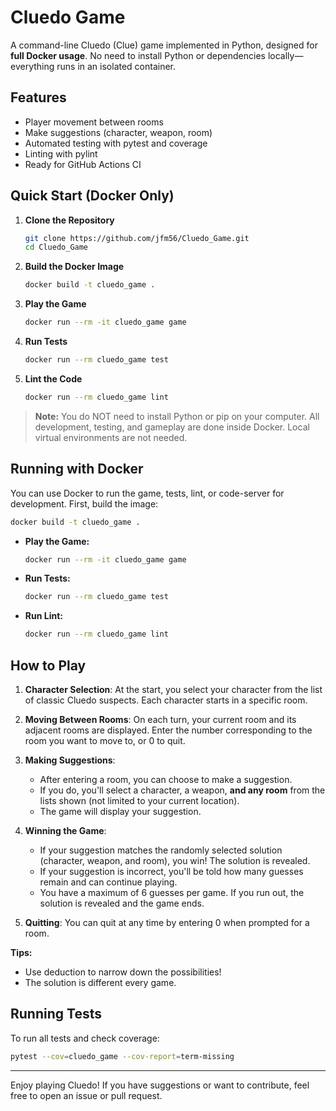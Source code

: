 # Cluedo Game

A command-line Cluedo (Clue) game implemented in Python, designed for **full Docker usage**. No need to install Python or dependencies locally—everything runs in an isolated container.

## Features
- Player movement between rooms
- Make suggestions (character, weapon, room)
- Automated testing with pytest and coverage
- Linting with pylint
- Ready for GitHub Actions CI

## Quick Start (Docker Only)

1. **Clone the Repository**
   ```bash
   git clone https://github.com/jfm56/Cluedo_Game.git
   cd Cluedo_Game
   ```
2. **Build the Docker Image**
   ```bash
   docker build -t cluedo_game .
   ```
3. **Play the Game**
   ```bash
   docker run --rm -it cluedo_game game
   ```
4. **Run Tests**
   ```bash
   docker run --rm cluedo_game test
   ```
5. **Lint the Code**
   ```bash
   docker run --rm cluedo_game lint
   ```

> **Note:** You do NOT need to install Python or pip on your computer. All development, testing, and gameplay are done inside Docker. Local virtual environments are not needed.

## Running with Docker

You can use Docker to run the game, tests, lint, or code-server for development. First, build the image:

```bash
docker build -t cluedo_game .
```

- **Play the Game:**
  ```bash
  docker run --rm -it cluedo_game game
  ```
- **Run Tests:**
  ```bash
  docker run --rm cluedo_game test
  ```
- **Run Lint:**
  ```bash
  docker run --rm cluedo_game lint
  ```

## How to Play

1. **Character Selection**: At the start, you select your character from the list of classic Cluedo suspects. Each character starts in a specific room.

2. **Moving Between Rooms**: On each turn, your current room and its adjacent rooms are displayed. Enter the number corresponding to the room you want to move to, or 0 to quit.

3. **Making Suggestions**:
   - After entering a room, you can choose to make a suggestion.
   - If you do, you'll select a character, a weapon, **and any room** from the lists shown (not limited to your current location).
   - The game will display your suggestion.
4. **Winning the Game**:
   - If your suggestion matches the randomly selected solution (character, weapon, and room), you win! The solution is revealed.
   - If your suggestion is incorrect, you'll be told how many guesses remain and can continue playing.
   - You have a maximum of 6 guesses per game. If you run out, the solution is revealed and the game ends.

5. **Quitting**: You can quit at any time by entering 0 when prompted for a room.

**Tips:**
- Use deduction to narrow down the possibilities!
- The solution is different every game.

## Running Tests
To run all tests and check coverage:
```bash
pytest --cov=cluedo_game --cov-report=term-missing
```

---

Enjoy playing Cluedo! If you have suggestions or want to contribute, feel free to open an issue or pull request.
